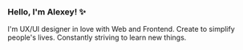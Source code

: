 ### Hello, I'm Alexey! ✨
I'm UX/UI designer in love with Web and Frontend. Create to simplify people's lives. Constantly striving to learn new things.
